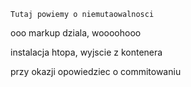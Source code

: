 ```
Tutaj powiemy o niemutaowalnosci
```
ooo markup dziala, woooohooo

instalacja htopa, wyjscie z kontenera

przy okazji opowiedziec o commitowaniu
